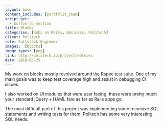```yaml
---
layout: base
content_includes: [portfolio_item]
script_get:
  - button_to_section
title: Blocks
categories: [Ruby on Rails, Business, Politech]
client: Politech
role: Fullstack Engineer
images:  [blocks]
image_types: [png]
link: http://politech.io/projects/blocks
date: 2018-05-25
---
```


My work on blocks mostly revolved around the Rspec test suite. One of my main goals was to keep test coverage high and assist in debugging CI issues.

I also worked on UI modules that were user facing, these were pretty much your standard jQuery + HAML fare as far as Rails apps go.

The most difficult part of this project was implementing some recursive SQL statements and writing tests for them. Politech has some very interesting SQL needs.
